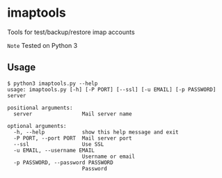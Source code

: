 imaptools
=========

Tools for test/backup/restore imap accounts

`Note` Tested on Python 3

Usage
-----

    $ python3 imaptools.py --help
    usage: imaptools.py [-h] [-P PORT] [--ssl] [-u EMAIL] [-p PASSWORD] server

    positional arguments:
      server                Mail server name

    optional arguments:
      -h, --help            show this help message and exit
      -P PORT, --port PORT  Mail server port
      --ssl                 Use SSL
      -u EMAIL, --username EMAIL
                            Username or email
      -p PASSWORD, --password PASSWORD
                            Password

